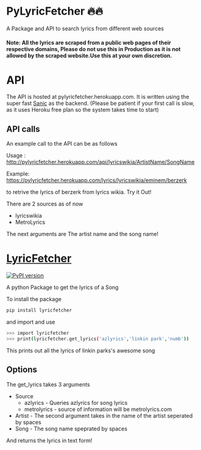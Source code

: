 # PyLyricFetcher 🔥🔥

A Package and API to search lyrics from different web sources

#### Note: All the lyrics are scraped from a public web pages of their respective domains, Please do not use this in Production as it is not allowed by the scraped website.Use this at your own discretion.

# API
The API is hosted at pylyricfetcher.herokuapp.com. It is written using the super fast
[Sanic](https://github.com/channelcat/sanic) as the backend. (Please be patient if your
first call is slow, as it uses Heroku free plan so the system takes time to start)

## API calls
An example call to the API can be as follows

Usage : http://pylyricfetcher.herokuapp.com/api/lyricswikia/ArtistName/SongName

Example: https://pylyricfetcher.herokuapp.com/lyrics/lyricswikia/eminem/berzerk

to retrive the lyrics of berzerk from lyrics wikia. Try it Out!

There are 2 sources as of now
+ lyricswikia
+ MetroLyrics

The next arguments are The artist name and the song name!

# [LyricFetcher](https://github.com/BharatKalluri/lyricfetcher/tree/master/lyricfetcher)

[![PyPI version](https://badge.fury.io/py/lyricfetcher.svg)](https://badge.fury.io/py/lyricfetcher)

A python Package to get the lyrics of a Song

To install the package

```bash
pip install lyricfetcher
```

and import and use

```bash
>>> import lyricfetcher
>>> print(lyricfetcher.get_lyrics('azlyrics','linkin park','numb'))
```

This prints out all the lyrics of linkin parks's awesome song

## Options
The get_lyrics takes 3 arguments
+ Source
  + azlyrics - Queries azlyrics for song lyrics
  + metrolyrics - source of information will be metrolyrics.com
+ Artist - The second argument takes in the name of the artist seperated by spaces
+ Song - The song name speprated by spaces

And returns the lyrics in text form!
